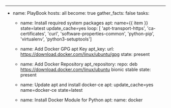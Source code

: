 ---
- name: PlayBook
  hosts: all
  become: true
  gather_facts: false
  tasks:
  
  - name: Install required system packages
    apt: name={{ item }} state=latest update_cache=yes
    loop: [ 'apt-transport-https', 'ca-certificates', 'curl', 'software-properties-common', 'python-pip', 'virtualenv', 'python3-setuptools']

  - name: Add Docker GPG apt Key
    apt_key:
      url: https://download.docker.com/linux/ubuntu/gpg
      state: present

  - name: Add Docker Repository
    apt_repository:
      repo: deb https://download.docker.com/linux/ubuntu bionic stable
      state: present

  - name: Update apt and install docker-ce
    apt: update_cache=yes name=docker-ce state=latest

  - name: Install Docker Module for Python
    apt:
      name: docker
